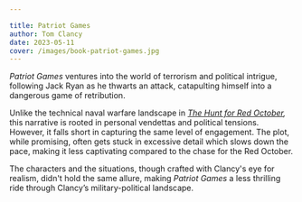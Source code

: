 ```yaml
---

title: Patriot Games
author: Tom Clancy
date: 2023-05-11
cover: /images/book-patriot-games.jpg
---
```


_Patriot Games_ ventures into the world of terrorism and political intrigue, following Jack Ryan as he thwarts an attack, catapulting himself into a dangerous game of retribution. 

Unlike the technical naval warfare landscape in _[The Hunt for Red October](/reading/the-hunt-for-red-october),_ this narrative is rooted in personal vendettas and political tensions. However, it falls short in capturing the same level of engagement. The plot, while promising, often gets stuck in excessive detail which slows down the pace, making it less captivating compared to the chase for the Red October.

The characters and the situations, though crafted with Clancy's eye for realism, didn't hold the same allure, making _Patriot Games_ a less thrilling ride through Clancy’s military-political landscape.